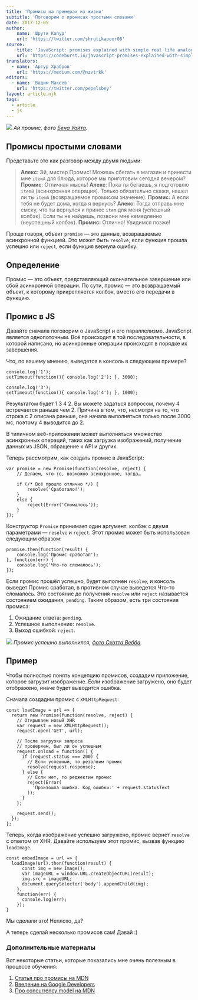 ```yaml
---
title: 'Промисы на примерах из жизни'
subtitle: 'Поговорим о промисах простыми словами'
date: 2017-12-05
author:
    name: 'Шрути Капур'
    url: 'https://twitter.com/shrutikapoor08'
source:
    title: 'JavaScript: promises explained with simple real life analogies'
    url: 'https://codeburst.io/javascript-promises-explained-with-simple-real-life-analogies-dd6908092138'
translators:
  - name: 'Артур Храбров'
    url: 'https://medium.com/@nzvtrkk'
editors:
  - name: 'Вадим Макеев'
    url: 'https://twitter.com/pepelsbey'
layout: article.njk
tags:
  - article
  - js
---
```


![](images/1.jpg)
_Ай промис, фото [Бена Уайта](https://unsplash.com/photos/tX4-tYibILg)._

## Промисы простыми словами

Представьте это как разговор между двумя людьми:

> **Алекс**: Эй, мистер Промис! Можешь сбегать в магазин и принести мне `itemA` для блюда, которое мы приготовим сегодня вечером?
> **Промис**: Отличная мысль!
> **Алекс**: Пока ты бегаешь, я подготовлю `itemB` (асинхронная операция). Только обязательно скажи, нашел ли ты `itemA` (возвращаемое промисом значение).
> **Промис:** А если тебя не будет дома, когда я вернусь?
> **Алекс:** Тогда отправь мне смску, что ты вернулся и принес `item` для меня (успешный колбэк). Если ты не найдешь, позвони мне немедленно (неуспешный колбэк).
> **Промис:** Отлично! Увидимся позже!

Проще говоря, объект `promise` — это данные, возвращаемые асинхронной функцией. Это может быть `resolve`, если функция прошла успешно или `reject`, если функция вернула ошибку.

## Определение

Промис — это объект, представляющий окончательное завершение или сбой асинхронной операции. По сути, промис — это возвращаемый объект, к которому прикрепляется колбэк, вместо его передачи в функцию.

## Промис в JS

Давайте сначала поговорим о JavaScript и его параллелизме. JavaScript является однопоточным. Всё происходит в той последовательности, в которой написано, но асинхронные операции происходят в порядке их завершения.

Что, по вашему мнению, выведется в консоль в следующем примере?

    console.log('1');
    setTimeout(function(){ console.log('2'); }, 3000);

    console.log('3');
    setTimeout(function(){ console.log('4'); }, 1000);

Результатом будет 1 3 4 2. Вы можете задаться вопросом, почему 4 встречается раньше чем 2. Причина в том, что, несмотря на то, что строка с 2 описана раньше, она начала выполняться только после 3000 мс, поэтому 4 выводится до 2.

В типичном веб-приложении может выполняться множество асинхронных операций, таких как загрузка изображений, получение данных из JSON, обращение к API и других.

Теперь рассмотрим, как создать промис в JavaScript:

    var promise = new Promise(function(resolve, reject) {
        // Делаем, что-то, возможно асинхронное, тогда…

        if (/* Всё прошло отлично */) {
            resolve('Сработало!');
        }
        else {
            reject(Error('Сломалось'));
        }
    });

Конструктор `Promise` принимает один аргумент: колбэк с двумя параметрами — `resolve` и `reject`. Этот промис может быть использован следующим образом:

    promise.then(function(result) {
        console.log('Промис сработал');
    }, function(err) {
        console.log('Что-то сломалось');
    });

Если промис прошёл успешно, будет выполнен `resolve`, и консоль выведет Промис сработал, в противном случае выведется Что-то сломалось. Это состояние до получения `resolve` или `reject` называется состоянием ожидания, `pending`. Таким образом, есть три состояния промиса:

1. Ожидание ответа: `pending`.
2. Успешное выполнение: `resolve`.
3. Выход ошибкой: `reject`.

![](images/2.jpg)
_Промис успешно выполнился, [фото Скотта Вебба](https://www.pexels.com/photo/man-couple-love-people-136402/)._

## Пример

Чтобы полностью понять концепцию промисов, создадим приложение, которое загрузит изображение. Если изображение загружено, оно будет отображено, иначе будет выводится ошибка.

Сначала создадим промис с `XMLHttpRequest`:

    const loadImage = url => {
      return new Promise(function(resolve, reject) {
        // Открываем новый XHR
        var request = new XMLHttpRequest();
        request.open('GET', url);

        // После загрузки запроса
        // проверяем, был ли он успешным
        request.onload = function() {
          if (request.status === 200) {
            // Если успешный, то резолвим промис
            resolve(request.response);
          } else {
            // Если нет, то реджектим промис
            reject(Error(
              'Произошла ошибка. Код ошибки:' + request.statusText
            ));
          }
        };

        request.send();
      });
    };

Теперь, когда изображение успешно загружено, промис вернет `resolve` с ответом от XHR. Давайте используем этот промис, вызвав функцию `loadImage`.

    const embedImage = url => {
      loadImage(url).then(function(result) {
          const img = new Image();
          var imageURL = window.URL.createObjectURL(result);
          img.src = imageURL;
          document.querySelector('body').appendChild(img);
        },
        function(err) {
          console.log(err);
        });
    }

Мы сделали это! Неплохо, да?

А теперь сделай несколько промисов сам! Давай :)

### Дополнительные материалы

Вот некоторые статьи, которые показались мне очень полезным в процессе обучения:

1. [Статья про промисы на MDN](https://developer.mozilla.org/en-US/docs/Web/JavaScript/Guide/Using_promises)
2. [Введение на Google Developers](http://https//developers.google.com/web/fundamentals/primers/promises)
3. [Про concurrency model на MDN](https://developer.mozilla.org/en-US/docs/Web/JavaScript/EventLoop#Run-to-completion)

